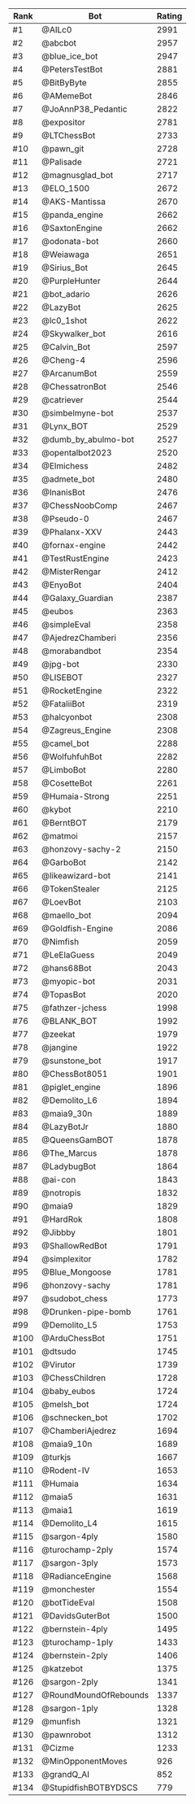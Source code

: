 Rank|Bot|Rating
---|---|---
#1|@AILc0|2991
#2|@abcbot|2957
#3|@blue_ice_bot|2947
#4|@PetersTestBot|2881
#5|@BitByByte|2855
#6|@AMemeBot|2846
#7|@JoAnnP38_Pedantic|2822
#8|@expositor|2781
#9|@LTChessBot|2733
#10|@pawn_git|2728
#11|@Palisade|2721
#12|@magnusglad_bot|2717
#13|@ELO_1500|2672
#14|@AKS-Mantissa|2670
#15|@panda_engine|2662
#16|@SaxtonEngine|2662
#17|@odonata-bot|2660
#18|@Weiawaga|2651
#19|@Sirius_Bot|2645
#20|@PurpleHunter|2644
#21|@bot_adario|2626
#22|@LazyBot|2625
#23|@lc0_1shot|2622
#24|@Skywalker_bot|2616
#25|@Calvin_Bot|2597
#26|@Cheng-4|2596
#27|@ArcanumBot|2559
#28|@ChessatronBot|2546
#29|@catriever|2544
#30|@simbelmyne-bot|2537
#31|@Lynx_BOT|2529
#32|@dumb_by_abulmo-bot|2527
#33|@opentalbot2023|2520
#34|@Elmichess|2482
#35|@admete_bot|2480
#36|@InanisBot|2476
#37|@ChessNoobComp|2467
#38|@Pseudo-0|2467
#39|@Phalanx-XXV|2443
#40|@fornax-engine|2442
#41|@TestRustEngine|2423
#42|@MisterRengar|2412
#43|@EnyoBot|2404
#44|@Galaxy_Guardian|2387
#45|@eubos|2363
#46|@simpleEval|2358
#47|@AjedrezChamberi|2356
#48|@morabandbot|2354
#49|@jpg-bot|2330
#50|@LISEBOT|2327
#51|@RocketEngine|2322
#52|@FataliiBot|2319
#53|@halcyonbot|2308
#54|@Zagreus_Engine|2308
#55|@camel_bot|2288
#56|@WolfuhfuhBot|2282
#57|@LimboBot|2280
#58|@CosetteBot|2261
#59|@Humaia-Strong|2251
#60|@kybot|2210
#61|@BerntBOT|2179
#62|@matmoi|2157
#63|@honzovy-sachy-2|2150
#64|@GarboBot|2142
#65|@likeawizard-bot|2141
#66|@TokenStealer|2125
#67|@LoevBot|2103
#68|@maello_bot|2094
#69|@Goldfish-Engine|2086
#70|@Nimfish|2059
#71|@LeElaGuess|2049
#72|@hans68Bot|2043
#73|@myopic-bot|2031
#74|@TopasBot|2020
#75|@fathzer-jchess|1998
#76|@BLANK_BOT|1992
#77|@zeekat|1979
#78|@jangine|1922
#79|@sunstone_bot|1917
#80|@ChessBot8051|1901
#81|@piglet_engine|1896
#82|@Demolito_L6|1894
#83|@maia9_30n|1889
#84|@LazyBotJr|1880
#85|@QueensGamBOT|1878
#86|@The_Marcus|1878
#87|@LadybugBot|1864
#88|@ai-con|1843
#89|@notropis|1832
#90|@maia9|1829
#91|@HardRok|1808
#92|@Jibbby|1801
#93|@ShallowRedBot|1791
#94|@simplexitor|1782
#95|@Blue_Mongoose|1781
#96|@honzovy-sachy|1781
#97|@sudobot_chess|1773
#98|@Drunken-pipe-bomb|1761
#99|@Demolito_L5|1753
#100|@ArduChessBot|1751
#101|@dtsudo|1745
#102|@Virutor|1739
#103|@ChessChildren|1728
#104|@baby_eubos|1724
#105|@melsh_bot|1724
#106|@schnecken_bot|1702
#107|@ChamberiAjedrez|1694
#108|@maia9_10n|1689
#109|@turkjs|1667
#110|@Rodent-IV|1653
#111|@Humaia|1634
#112|@maia5|1631
#113|@maia1|1619
#114|@Demolito_L4|1615
#115|@sargon-4ply|1580
#116|@turochamp-2ply|1574
#117|@sargon-3ply|1573
#118|@RadianceEngine|1568
#119|@monchester|1554
#120|@botTideEval|1508
#121|@DavidsGuterBot|1500
#122|@bernstein-4ply|1495
#123|@turochamp-1ply|1433
#124|@bernstein-2ply|1406
#125|@katzebot|1375
#126|@sargon-2ply|1341
#127|@RoundMoundOfRebounds|1337
#128|@sargon-1ply|1328
#129|@munfish|1321
#130|@pawnrobot|1312
#131|@Cizme|1233
#132|@MinOpponentMoves|926
#133|@grandQ_AI|852
#134|@StupidfishBOTBYDSCS|779
